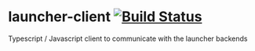 # launcher-client [![Build Status](https://travis-ci.com/fabric8-launcher/launcher-client.svg?branch=master)](https://travis-ci.com/fabric8-launcher/launcher-client)
Typescript / Javascript client to communicate with the launcher backends
